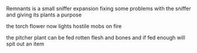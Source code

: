 Remnants is a small sniffer expansion fixing some problems with the sniffer and giving its plants a purpose

the torch flower now lights hostile mobs on fire

the pitcher plant can be fed rotten flesh and bones and if fed enough will spit out an item
